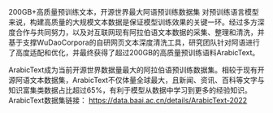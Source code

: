 200GB+高质量预训练文本，开源世界最大阿语预训练数据集
对预训练语言模型来说，构建高质量的大规模文本数据是保证模型训练效果的关键一环。经过多方深度合作与共同努力，以及对互联网现有阿拉伯语文本数据的采集、整理和清洗，并基于支撑WuDaoCorpora的自研网页文本深度清洗工具，研究团队针对阿语进行了高度适配和优化，并最终获得了超过200GB的高质量预训练语料ArabicText。

ArabicText成为当前开源世界数据量最大的阿拉伯语预训练数据集。相较于现有开源阿语文本数据集，ArabicText不仅体量全球最大，且新闻、资讯、百科等文字与知识富集类数据占比超过65%，有利于模型从数据中学习到更多的经验知识。
ArabicText数据集链接：
https://data.baai.ac.cn/details/ArabicText-2022